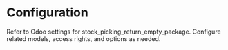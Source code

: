 # Configuration

Refer to Odoo settings for stock_picking_return_empty_package. Configure related models, access rights, and options as needed.
